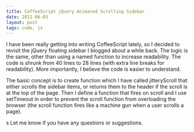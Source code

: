 ```yaml
---
title: CoffeeScript jQuery Animated Scrolling Sidebar
date: 2012-06-03
layout: post
tags: code, js
---
```

I have been really getting into writing CoffeeScript lately, so I decided to revisit the jQuery floating sidebar I blogged about a while back. The logic is the same, other than using a named function to increase readability. The code is shrunk from 40 lines to 28 lines (with extra line breaks for readability). More importantly, I believe the code is easier to understand.</p>
<p>The basic concept is to create function which I have called jitteryScroll that either scrolls the sidebar items, or returns them to the header if the scroll is at the top of the page. Then I define a function that fires on scroll and I use setTimeout in order to prevent the scroll function from overloading the browser (the scroll function fires like a machine gun when a user scrolls a page).

<script src="http://pastebin.com/embed_js.php?i=H7f1x28B"></script>
s
Let me know if you have any questions or suggestions.
